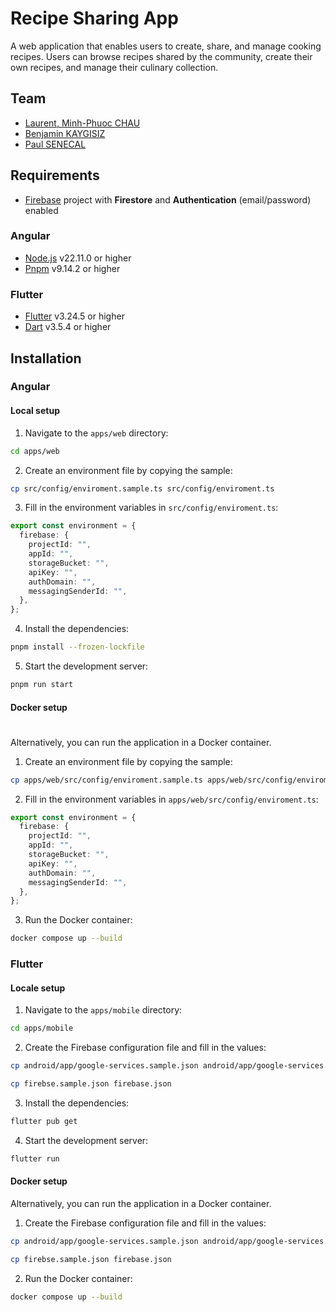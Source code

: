 # Recipe Sharing App

A web application that enables users to create, share, and manage cooking recipes. Users can browse recipes shared by the community, create their own recipes, and manage their culinary collection.

## Team

- [Laurent, Minh-Phuoc CHAU](minh-phuoc.chau@efrei.net)
- [Benjamin KAYGISIZ](benjamin.kaygisiz@efrei.net)
- [Paul SENECAL](paul.senecal@efrei.net)

## Requirements

- [Firebase](https://firebase.google.com/) project with **Firestore** and **Authentication** (email/password) enabled

### Angular

- [Node.js](https://nodejs.org/en/) v22.11.0 or higher
- [Pnpm](https://pnpm.io/) v9.14.2 or higher

### Flutter

- [Flutter](https://flutter.dev/) v3.24.5 or higher
- [Dart](https://dart.dev/) v3.5.4 or higher

## Installation

### Angular

#### Local setup

1. Navigate to the `apps/web` directory:

```bash
cd apps/web
```

2. Create an environment file by copying the sample:

```bash
cp src/config/enviroment.sample.ts src/config/enviroment.ts
```

3. Fill in the environment variables in `src/config/enviroment.ts`:

```typescript
export const environment = {
  firebase: {
    projectId: "",
    appId: "",
    storageBucket: "",
    apiKey: "",
    authDomain: "",
    messagingSenderId: "",
  },
};
```

4. Install the dependencies:

```bash
pnpm install --frozen-lockfile
```

5. Start the development server:

```bash
pnpm run start
```

#### Docker setup

#

Alternatively, you can run the application in a Docker container.

1. Create an environment file by copying the sample:

```bash
cp apps/web/src/config/enviroment.sample.ts apps/web/src/config/enviroment.ts
```

2. Fill in the environment variables in `apps/web/src/config/enviroment.ts`:

```typescript
export const environment = {
  firebase: {
    projectId: "",
    appId: "",
    storageBucket: "",
    apiKey: "",
    authDomain: "",
    messagingSenderId: "",
  },
};
```

3. Run the Docker container:

```bash
docker compose up --build
```

### Flutter

#### Locale setup

1. Navigate to the `apps/mobile` directory:

```bash
cd apps/mobile
```

2. Create the Firebase configuration file and fill in the values:

```bash
cp android/app/google-services.sample.json android/app/google-services.json

cp firebse.sample.json firebase.json
```

3. Install the dependencies:

```bash
flutter pub get
```

4. Start the development server:

```bash
flutter run
```

#### Docker setup

Alternatively, you can run the application in a Docker container.

1. Create the Firebase configuration file and fill in the values:

```bash
cp android/app/google-services.sample.json android/app/google-services.json

cp firebse.sample.json firebase.json
```

2. Run the Docker container:

```bash
docker compose up --build
```